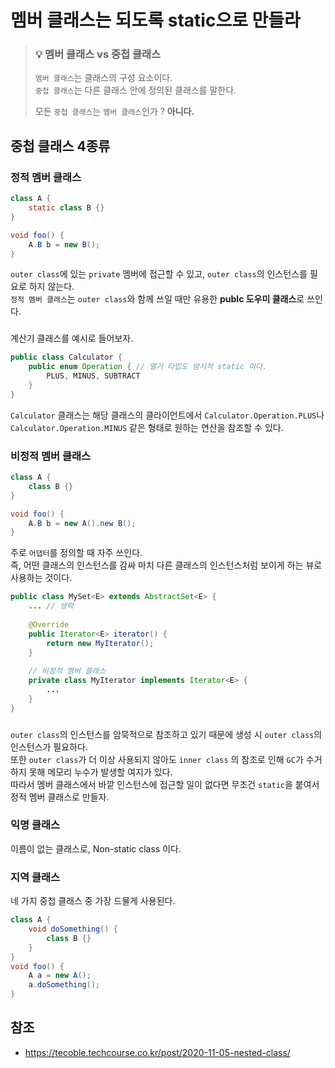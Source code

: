 # 멤버 클래스는 되도록 static으로 만들라
> ### 💡 멤버 클래스 vs 중첩 클래스
> `멤버 클래스`는 클래스의 구성 요소이다.  
> `중첩 클래스`는 다른 클래스 안에 정의된 클래스를 말한다.
> 
> 모든 `중첩 클래스`는 `멤버 클래스`인가 ? **아니다.**
## 중첩 클래스 4종류
### 정적 멤버 클래스
``` java
class A {
    static class B {}
}

void foo() {
    A.B b = new B();
}
```
`outer class`에 있는 `private` 멤버에 접근할 수 있고, `outer class`의 인스턴스를 필요로 하지 않는다.  
`정적 멤버 클래스`는 `outer class`와 함께 쓰일 때만 유용한 **publc 도우미 클래스**로 쓰인다.  
###
계산기 클래스를 예시로 들어보자.
``` java
public class Calculator {
    public enum Operation { // 열거 타입도 암시적 static 이다.
        PLUS, MINUS, SUBTRACT
    }
}
```
`Calculator` 클래스는 해당 클래스의 클라이언트에서 `Calculator.Operation.PLUS`나 `Calculator.Operation.MINUS` 같은 형태로 원하는 연산을 참조할 수 있다.  
### 비정적 멤버 클래스
``` java
class A {
    class B {}
}

void foo() {
    A.B b = new A().new B();
}
```
주로 `어댑터`를 정의할 때 자주 쓰인다.  
즉, 어떤 클래스의 인스턴스를 감싸 마치 다른 클래스의 인스턴스처럼 보이게 하는 뷰로 사용하는 것이다.
``` java
public class MySet<E> extends AbstractSet<E> {
    ... // 생략
    
    @Override 
    public Iterator<E> iterator() {
    	return new MyIterator();
    }
    
    // 비정적 멤버 클래스
    private class MyIterator implements Iterator<E> {
        ...
    }
}
```
### 
`outer class`의 인스턴스를 암묵적으로 참조하고 있기 때문에 생성 시 `outer class`의 인스턴스가 필요하다.  
또한 `outer class`가 더 이상 사용되지 않아도 `inner class` 의 참조로 인해 `GC`가 수거하지 못해 메모리 누수가 발생할 여지가 있다.  
따라서 멤버 클래스에서 바깥 인스턴스에 접근할 일이 없다면 무조건 `static`을 붙여서 정적 멤버 클래스로 만들자.
### 익명 클래스
이름이 없는 클래스로, Non-static class 이다.
### 지역 클래스
네 가지 중첩 클래스 중 가장 드물게 사용된다.
``` java
class A {
    void doSomething() {
        class B {}
    }
}
void foo() {
    A a = new A();
    a.doSomething();
}
```


## 참조
- https://tecoble.techcourse.co.kr/post/2020-11-05-nested-class/